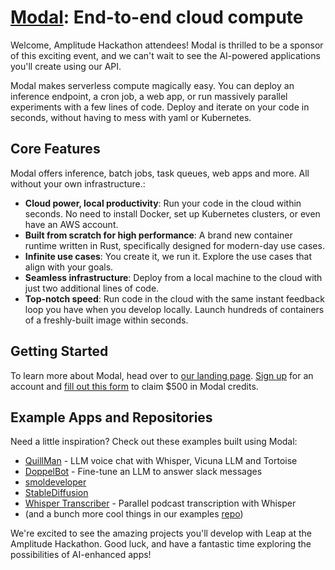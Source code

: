 # [Modal](https://modal.com/): End-to-end cloud compute

Welcome, Amplitude Hackathon attendees! Modal is thrilled to be a sponsor of this exciting event, and we can't wait to see the AI-powered applications you'll create using our API.

Modal makes serverless compute magically easy. You can deploy an inference endpoint, a cron job, a web app, or run massively parallel experiments with a few lines of code. Deploy and iterate on your code in seconds, without having to mess with yaml or Kubernetes.

## Core Features

Modal offers inference, batch jobs, task queues, web apps and more. All without your own infrastructure.:

- **Cloud power, local productivity**: Run your code in the cloud within seconds. No need to install Docker, set up Kubernetes clusters, or even have an AWS account.
- **Built from scratch for high performance**: A brand new container runtime written in Rust, specifically designed for modern-day use cases.
- **Infinite use cases**: You create it, we run it. Explore the use cases that align with your goals.
- **Seamless infrastructure**: Deploy from a local machine to the cloud with just two additional lines of code.
- **Top-notch speed**: Run code in the cloud with the same instant feedback loop you have when you develop locally. Launch hundreds of containers of a freshly-built image within seconds.

## Getting Started

To learn more about Modal, head over to [our landing page](https://www.modal.com/). [Sign up](https://modal.com/signup) for an account and [fill out this form](https://docs.google.com/forms/d/e/1FAIpQLSeeq2VIxP6x14dzjMcxzl34I9jGSdtqOKQ95nlrVH288XKU8g/viewform) to claim $500 in Modal credits.


## Example Apps and Repositories

Need a little inspiration? Check out these examples built using Modal:

- [QuillMan](https://modal.com/docs/guide/llm-voice-chat) - LLM voice chat with Whisper, Vicuna LLM and Tortoise
- [DoppelBot](https://modal.com/docs/guide/slack-finetune) - Fine-tune an LLM to answer slack messages
- [smoldeveloper](https://github.com/smol-ai/developer)
- [StableDiffusion](https://modal.com/docs/guide/ex/stable_diffusion_cli)
- [Whisper Transcriber](https://modal.com/docs/guide/whisper-transcriber) - Parallel podcast transcription with Whisper
- (and a bunch more cool things in our examples [repo](https://github.com/modal-labs/modal-examples))


We're excited to see the amazing projects you'll develop with Leap at the Amplitude Hackathon. Good luck, and have a fantastic time exploring the possibilities of AI-enhanced apps!
